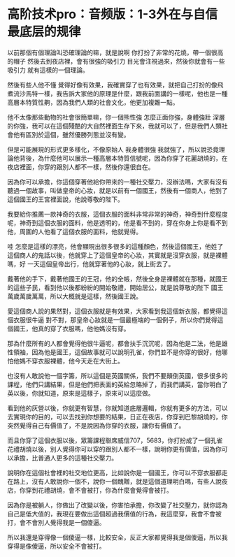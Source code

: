 # 高阶技术pro：音频版：1-3外在与自信最底层的规律

以前那個有個理論叫恐確理論的嘛，就是說啊 你打扮了非常的花燒，帶一個很高的帽子 然後去到夜店裡，會有很強的吸引力 目光會注視過來，然後你就會有一些吸引力 就有這樣的一個理論。

然後有些人他不懂 覺得好像有效果，我確實穿了也有效果，就把自己打扮的像飛煮流沙馬特一樣，我告訴大家他的原理是什麼，跟我前面講的一樣呢，他也是一種高層本特質性齁，因為我們人類的社會文化，他更加複雜一點。

他不太像那些動物的社會很簡單嘛，你一個熊性強 怎麼正面你強，身體強壯 深層的你強，我可以在這個殘酷的大自然裡面生存下來，我就可以了，但是我們人類社會他有區別於這個，雖然優勝列態並沒有變。

但是可能展現的形式更多樣化，不像原始人 我身體很強 我就強了，所以說恐竟理論他背後，為什麼他可以展示一種高層本特質信號呢，因為你穿了花麗胡燒的，在夜店裡面，你穿的跟別人都不一樣，然後你還很自在。

因為你可以承擔，你這個穿著他給你帶來的一種社交壓力，沒辦法嗎，大家有沒有聽過一個故事，叫做皇帝的心妝，就是以前有一個國王，然後有一個商人，他到了這個國王的王宮裡面說，他說尊敬的陛下。

我要給你推薦一款神奇的衣服，這個衣服的面料非常非常的神奇，神奇到什麼程度呢，神奇到這個衣服的面料，他是透明的，他是看不到的，穿在你身上你是看不到他，周圍的人他看了這個衣服的面料，他就覺得。

哇 怎麼是這樣的漂亮，他會顯現出很多很多的這種顏色，然後這個國王，他姓了這個商人的鬼話以後，他就穿上了這個皇帝的心妝，其實就是沒穿衣服，就是裸體嗎，好 一天這個皇帝出行，他就穿著他的心妝，就上街去了。

戴著他的手下，戴著他國王的王冠，他的全帳，然後全身是裸體就在那種，就國王的這些子民，看到他以後都紛紛的開始敬禮，開始居公，就是說尊敬的陛下 國王萬歲萬歲萬萬，所以大概就是這樣，然後國王說。

愛這個商人說的果然對，這個衣服就是有效果，大家看到我這個新衣服，都覺得這個衣服很牛逼 對不對，那皇帝心妝就是一個最極端的一個例子，所以你們覺得這個國王，他真的穿了衣服嗎，他他媽沒有穿。

那為什麼所有的人都會覺得他很牛逼呢，都會扶手沉沉呢，因為他是二法，他是雄性領袖，因為他是國王，這個故事就可以說明孔雀，你們並不是你穿的很好，他哪怕他媽不穿衣服裸體，他今天走在大街上。

也沒有人敢說他一個字籌，所以這個是英國關係，我們不要顛倒英國，很多很多的課程，他們只講結果，但是他們把表面的英給忽略掉了，而我們講英，當你明白了英以後，你就知道，原來是這樣子，原來可以這麼做。

看到他的灰營以後，你就更有智慧，你就知道底層邏輯，你就有更多的方法，可以去實現你的目的，可以去找到你想要的結果，日正在夜店，你穿到巴黎胡燒的，你突然覺得自己有價值了，不是說因為你穿的衣服，讓你有價值了。

而且你穿了這個衣服以後，眾籌課程聯席威信707，5683，你打扮成了一個孔雀花禮胡燒以後，別人覺得你可以穿的跟別人都不一樣，說明你更有價值，因為你可以承擔，比普通人更多的這種社交壓力。

說明你在這個社會裡的社交地位更高，比如說你是一個國王，你可以不穿衣服都走在路上，沒有人敢說你一個不，說你一個醜贈，就是這個道理明白嗎，有些人說夜店，你穿到花禮胡燒，會不會被打，你為什麼會覺得會被打。

因為你是被躺人，你做出了改變以後，你害怕承擔，你改變了社交壓力，就你認為自己是低大值的，我現在要做出這個超過我價值的行為，我這麼穿，我會不會被打，會不會別人覺得我是一個傻逼。

所以我還是穿得像一個傻逼一樣，比較安全，反正大家都覺得我是個傻逼，所以我穿得是像傻逼，所以安全不會被打。